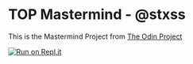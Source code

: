 # TOP Mastermind - @stxss
This is the Mastermind Project from [The Odin Project](https://www.theodinproject.com/lessons/ruby-mastermind)

[![Run on Repl.it](https://repl.it/badge/github/@stxss/Mastermind-by-stxss-1?v=1)](https://replit.com/@stxss/Mastermind-by-stxss-1)
